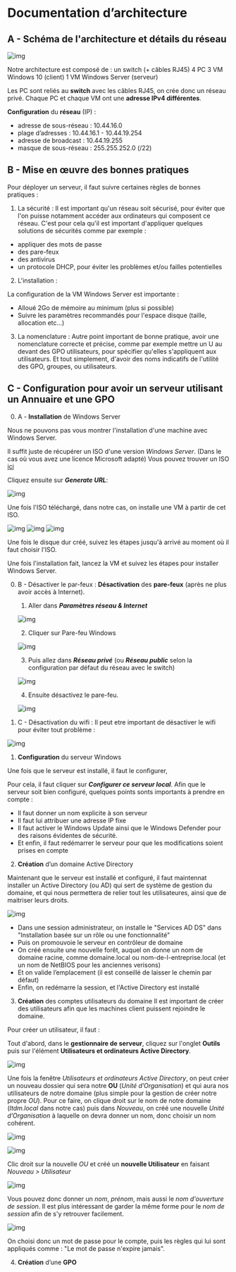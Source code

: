 # Documentation d’architecture

## A - Schéma de l'architecture et détails du réseau

![img](resources/images/screens/schema.png)

Notre architecture est composé de :
un switch (+ câbles RJ45)
4 PC
3 VM Windows 10 (client)
1 VM Windows Server (serveur)

Les PC sont reliés au **switch** avec les câbles RJ45, on crée donc un réseau privé. Chaque PC et chaque VM ont une **adresse IPv4 différentes**.

**Configuration** du **réseau** (IP) :

- adresse de sous-réseau : 10.44.16.0
- plage d’adresses : 10.44.16.1 - 10.44.19.254
- adresse de broadcast : 10.44.19.255
- masque de sous-réseau : 255.255.252.0 (/22)

## B - Mise en œuvre des bonnes pratiques

Pour déployer un serveur, il faut suivre certaines règles de bonnes pratiques :

1. La sécurité :
Il est important qu'un réseau soit sécurisé, pour éviter que l'on puisse notamment accéder aux ordinateurs qui composent ce réseau. C'est pour cela qu'il est important d'appliquer quelques solutions de sécurités comme par exemple : 

  - appliquer des mots de passe
  - des pare-feux
  - des antivirus
  - un protocole DHCP, pour éviter les problèmes et/ou failles potentielles 

2. L'installation :

La configuration de la VM Windows Server est importante :
   - Alloué 2Go de mémoire au minimum (plus si possible)
   - Suivre les paramètres recommandés pour l'espace disque (taille, allocation etc...)

3. La nomenclature :
Autre point important de bonne pratique, avoir une nomenclature correcte et précise, comme par exemple mettre un U au devant des GPO utilisateurs, pour spécifier qu'elles s'appliquent aux utilisateurs. Et tout simplement, d'avoir des noms indicatifs de l'utilité des GPO, groupes, ou utilisateurs.


## C - **Configuration** pour avoir un serveur utilisant un Annuaire et une GPO

0. A - **Installation** de Windows Server

Nous ne pouvons pas vous montrer l'installation d'une machine avec Windows Server. 

Il suffit juste de récupérer un ISO d'une version *Windows Server*. (Dans le cas où vous avez une licence Microsoft adapté) Vous pouvez trouver un ISO [ici](https://portal.azure.com/?Microsoft_Azure_Education_correlationId=622a7312-a981-4b4f-927c-a746d7804853#blade/Microsoft_Azure_Education/EducationMenuBlade/software)

Cliquez ensuite sur ***Generate URL***:

![img](resources/images/screens/Capture_d’écran_2021-05-06_212926.jpg)

Une fois l'ISO téléchargé, dans notre cas, on installe une VM à partir de cet ISO.

![img](resources/images/screens/2021-05-06_213418.jpg)
![img](resources/images/screens/2021-05-06_213600.jpg)
![img](resources/images/screens/2021-05-06213652.jpg)

Une fois le disque dur créé, suivez les étapes jusqu'à arrivé au moment où il faut choisir l'ISO.

Une fois l'installation fait, lancez la VM et suivez les étapes pour installer Windows Server.

0. B - Désactiver le par-feux : 
**Désactivation** des **pare-feux** (après ne plus avoir accès à Internet).
   1) Aller dans ***Paramètres réseau & Internet***

   ![img](IMG/Image1.jpg)

   2) Cliquer sur Pare-feu Windows

   ![img](IMG/Image2.png)

   3) Puis allez dans ***Réseau privé*** (ou ***Réseau public*** selon la configuration par défaut du réseau avec le switch)

   ![img](IMG/Image3.png)

   4) Ensuite désactivez le pare-feu.

   ![img](IMG/Desactivation_par-feu.png)

0. C - Désactivation du wifi :
Il peut etre important de désactiver le wifi pour éviter tout problème : 

![img](resources/images/screens/Wifi.png)


1. **Configuration** du serveur Windows

Une fois que le serveur est installé, il faut le configurer,

Pour cela, il faut cliquer sur ***Configurer ce serveur local***. Afin que le serveur soit bien configuré, quelques points sonts importants à prendre en compte :

- Il faut donner un nom explicite à son serveur 
- Il faut lui attribuer une adresse IP fixe
- Il faut activer le Windows Update ainsi que le Windows Defender pour des raisons évidentes de sécurité.
- Et enfin, il faut redémarrer le serveur pour que les modifications soient prises en compte

2. **Création** d’un domaine Active Directory

Maintenant que le serveur est installé et configuré, il faut maintennat installer un Active Directory (ou AD) qui sert de système de gestion du domaine, et qui nous permettera de relier tout les utilisateures, ainsi que de maitriser leurs droits.

![img](https://github.com/Matteo-Grellier/Projet_Infrastructure/blob/main/resources/images/screens/installation_ad/Capture%20d%E2%80%99%C3%A9cran%20(30).png)
- Dans une session administrateur, on installe le "Services AD DS" dans "Installation basée sur un rôle ou une fonctionnalité"
- Puis on promouvoie le serveur en contrôleur de domaine
- On créé ensuite une nouvelle forêt, auquel on donne un nom de domaine racine, comme domaine.local ou nom-de-l-entreprise.local (et un nom de NetBIOS pour les anciennes verisons)
- Et on valide l’emplacement (il est conseillé de laisser le chemin par défaut)
- Enfin, on redémarre la session, et l'Active Directory est installé

3. **Création** des comptes utilisateurs du domaine
Il est important de créer des utilisateurs afin que les machines client puissent rejoindre le domaine.

Pour créer un utilisateur, il faut :

Tout d'abord, dans le **gestionnaire de serveur**, cliquez sur l'onglet **Outils** puis sur l'élément **Utilisateurs et ordinateurs Active Directory**.

![img](resources/images/screens/installation_ad/Capture_d’écran_34.png)

Une fois la fenêtre *Utilisateurs et ordinateurs Active Directory*, on peut créer un nouveau dossier qui sera notre **OU** (*Unité d’Organisation*) et qui aura nos utilisateurs de notre domaine (plus simple pour la gestion de créer notre propre *OU*). Pour ce faire, on clique droit sur le nom de notre domaine (*ltdm.local* dans notre cas) puis dans *Nouveau*, on créé une nouvelle *Unité d’Organisation* à laquelle on devra donner un nom, donc choisir un nom cohérent.

![img](resources/images/screens/installation_ad/Capture_d’écran_36.png)

![img](resources/images/screens/installation_ad/Capture_d’écran_37.png)

Clic droit sur la nouvelle *OU* et créé un **nouvelle Utilisateur** en faisant *Nouveau > Utilisateur*

![img](resources/images/screens/installation_ad/Capture_d’écran_38.png)

Vous pouvez donc donner un *nom*, *prénom*, mais aussi le *nom d'ouverture de session*. Il est plus intéressant de garder la même forme pour le *nom de session* afin de s'y retrouver facilement.

![img](resources/images/screens/installation_ad/Capture_d’écran_39.png)

On choisi donc un mot de passe pour le compte, puis les règles qui lui sont appliqués comme : "Le mot de passe n'expire jamais".


4. **Création** d’une **GPO**
